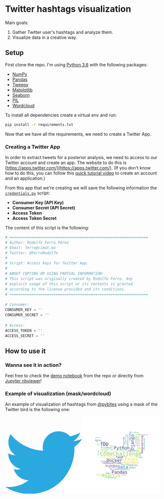 # Twitter hashtags visualization

Main goals:

1. Gather Twitter user's hashtags and analyze them.
2. Visualize data in a creative way.

## Setup

First clone the repo. I'm using [Python 3.6](https://www.python.org/downloads/) with the following packages:

* [NumPy](http://www.numpy.org/)
* [Pandas](http://pandas.pydata.org/)
* [Tweepy](http://www.tweepy.org/)
* [Matplotlib](https://matplotlib.org/)
* [Seaborn](https://seaborn.pydata.org/)
* [PIL](https://python-pillow.org/)
* [Wordcloud](http://amueller.github.io/word_cloud/)

To install all dependencies create a virtual env and run:

```bash
pip install -r requirements.txt
```

Now that we have all the requirements, we need to create a Twitter App.

### Creating a Twitter App

In order to extract tweets for a posterior analysis, we need to access to our Twitter account and create an app. The website to do this is [https://apps.twitter.com/](https://apps.twitter.com/). (If you don't know how to do this, you can follow this [quick tutorial video](https://www.youtube.com/watch?v=6wAHcHGgpFU) to create an account and an application.)

From this app that we're creating we will save the following information the [`credentials.py`](https://github.com/RodolfoFerro/TwHashtagsVis/blob/master/scripts/credentials.py) script:
* **Consumer Key (API Key)**
* **Consumer Secret (API Secret)**
* **Access Token**
* **Access Token Secret**

The content of this script is the following:
```python
# ===============================================================
# Author: Rodolfo Ferro Pérez
# Email: ferro@cimat.mx
# Twitter: @FerroRodolfo
#
# Script: Access keys for Twitter App.
#
# ABOUT COPYING OR USING PARTIAL INFORMATION:
# This script was originally created by Rodolfo Ferro. Any
# explicit usage of this script or its contents is granted
# according to the license provided and its conditions.
# ===============================================================

# Consumer:
CONSUMER_KEY = ''
CONSUMER_SECRET = ''

# Access:
ACCESS_TOKEN = ''
ACCESS_SECRET = ''

```

## How to use it

### Wanna see it in action?

Feel free to check the [demo notebook](https://github.com/RodolfoFerro/TwHashtagsVis/blob/master/scripts/Twitter%20hashtags%20visualization.ipynb) from the repo or directly from [Jupyter nbviewer](https://nbviewer.jupyter.org/github/RodolfoFerro/TwHashtagsVis/blob/master/scripts/Twitter%20hashtags%20visualization.ipynb)!

### Example of visualization (mask/wordcloud)

An example of visualization of hashtags from [@pybites](https://twitter.com/pybites) using a mask of the Twitter bird is the following one:

<img src="https://raw.githubusercontent.com/RodolfoFerro/TwHashtagsVis/master/imgs/twird.png" width="50%"><img src="https://raw.githubusercontent.com/RodolfoFerro/TwHashtagsVis/master/imgs/wordcloud_twird.png" width="50%">
